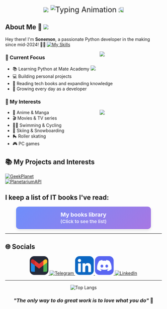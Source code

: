 <div align="center" style="font-size: 24px;">
  <img src="https://media.giphy.com/media/VgCDAzcKvsR6OM0uWg/giphy.gif" width="50"> 
  <img src="https://readme-typing-svg.demolab.com?font=Fira+Code&weight=600&size=26&duration=3000&pause=1000&color=6419fa&center=true&vCenter=true&width=500&lines=Welcome+to+my+GitHub!;Python+Developer;Anime+and+Games+Lover" alt="Typing Animation" />
  <img src="https://media.giphy.com/media/VgCDAzcKvsR6OM0uWg/giphy.gif" width="50" style="transform: scaleX(-1);">
</div>

## About Me 🌟 <img src="https://media1.tenor.com/m/gemkKW3KTNkAAAAd/solo-leveling.gif" width="50">

Hey there! I'm **Sonemon**, a passionate Python developer in the making since mid-2024! 🐍✨
[![My Skills](https://skillicons.dev/icons?i=html,css,python,bots,django,fastapi,docker,git)](https://skillicons.dev)

<img align="right" src="https://media1.giphy.com/media/v1.Y2lkPTc5MGI3NjExa2h6Zzd0NjZsYzlqdWVlemlvZmt3aDE1MGpqcXRudGd0ajV1aGdsYiZlcD12MV9pbnRlcm5hbF9naWZfYnlfaWQmY3Q9Zw/XWeJDaxYa1YrK/giphy.gif" width="200"/>

### 🚀 Current Focus

- 📚 Learning Python at Mate
  Academy <img src="https://play-lh.googleusercontent.com/z-zHpsLw57zNu0mLRou3qr9wV8Q21aQJP8yYpcAl1qnGg3zm9gG1irU_LMFAUcoWmkU=w240-h480-rw" width="15">
- 💻 Building personal projects
- 📖 Reading tech books and expanding knowledge
- 🌱 Growing every day as a developer

### 🎯 My Interests

<img align="right" src="https://media.giphy.com/media/JIX9t2j0ZTN9S/giphy.gif" width="200"/>

- 🎌 Anime & Manga
- 🎬 Movies & TV series
- 🏊‍♂️ Swimming & Cycling
- 🎿 Skiing & Snowboarding
- 🛼 Roller skating
- 🎮 PC games

## 📚 My Projects and Interests

[![GeekPlanet](https://github-readme-stats.vercel.app/api/pin/?username=Sonemon&repo=GeekPlanet&theme=radical)](https://github.com/Sonemon/GeekPlanet)  
[![PlanetariumAPI](https://github-readme-stats.vercel.app/api/pin/?username=Sonemon&repo=py-drf-PlanetariumAPI&theme=radical)](https://github.com/Sonemon/py-drf-PlanetariumAPI)

## I keep a list of IT books I've read:


<div align="center">
<a href="books/README.md" style="text-decoration:none">
  <div style="
    padding: 15px;
    margin: 10px 0;
    border-radius: 10px;
    background: linear-gradient(135deg, #6e8efb, #a777e3);
    color: white;
    font-weight: bold;
    font-size: 18px;
    box-shadow: 0 4px 8px rgba(0,0,0,0.1);
    transition: transform 0.3s;
    width: 80%;
    max-width: 500px;
  ">
    My books library 
    <br>
    <small style="opacity:0.8">(Click to see the list)</small>
  </div>
</a>
</div>

---

## 🌐 Socials

<p align="center">
  <a href="https://mail.google.com/mail/u/3/?tf=cm&fs=1&to=mrgl.pda.dev@gmail.com">
    <img src="https://github.com/tandpfun/skill-icons/raw/main/icons/Gmail-Dark.svg" width="60" alt="Email">
  </a>
  <a href="https://t.me/mrgl_dev">
    <img src="https://upload.wikimedia.org/wikipedia/commons/thumb/8/82/Telegram_logo.svg/2048px-Telegram_logo.svg.png" width="60" alt="Telegram">
  </a>
  <a href="https://www.linkedin.com/in/mrgl-mrgl-mrgl/">
    <img src="https://github.com/tandpfun/skill-icons/raw/main/icons/LinkedIn.svg" width="60" alt="LinkedIn">
  </a>
  <a href="https://discordapp.com/users/976193936261541998/">
    <img src="https://github.com/tandpfun/skill-icons/raw/main/icons/Discord.svg" width="60" alt="LinkedIn">
  </a>
  <a href="https://steamcommunity.com/id/Bankai_MRGL/">
    <img src="https://upload.wikimedia.org/wikipedia/commons/thumb/8/83/Steam_icon_logo.svg/1024px-Steam_icon_logo.svg.png" width="60" alt="LinkedIn">
  </a>
</p>

---
<div align="center">

![Top Langs](https://github-readme-stats.vercel.app/api/top-langs/?username=Sonemon&layout=compact&theme=radical)

### *"The only way to do great work is to love what you do"* 💫

</div>
